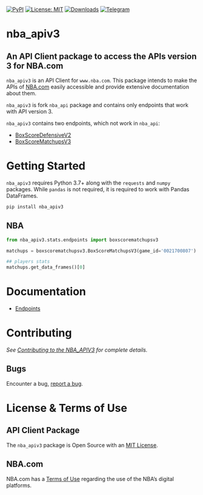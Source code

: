 [![PyPI](https://img.shields.io/pypi/v/nba_apiv3)](https://pypi.python.org/pypi/nba_apiv3)
[![License: MIT](https://img.shields.io/badge/License-MIT-yellow.svg)](https://github.com/shufinskiy/nba_apiv3/blob/master/LICENSE)
[![Downloads](https://static.pepy.tech/badge/nba_apiv3)](https://pepy.tech/project/nba_apiv3)
[![Telegram](https://img.shields.io/badge/telegram-write%20me-blue.svg)](https://t.me/brains14482)

# nba_apiv3

## An API Client package to access the APIs version 3 for NBA.com

`nba_apiv3` is an API Client for `www.nba.com`. This package intends to make the APIs of [NBA.com](https://www.nba.com/) easily accessible and provide extensive documentation about them.

`nba_apiv3` is fork `nba_api` package and contains only endpoints that work with API version 3.

`nba_apiv3` contains two endpoints, which not work in `nba_api`:
  - [BoxScoreDefensiveV2](https://github.com/shufinskiy/nba_apiv3/blob/master/docs/nba_api/stats/endpoints/boxscoredefensivev2.md)
  - [BoxScoreMatchupsV3](https://github.com/shufinskiy/nba_apiv3/blob/master/docs/nba_api/stats/endpoints/boxscorematchupsv3.md)

# Getting Started

`nba_apiv3` requires Python 3.7+ along with the `requests` and `numpy` packages. While `pandas` is not required, it is required to work with Pandas DataFrames.

```bash
pip install nba_apiv3
```

## NBA 

```python
from nba_apiv3.stats.endpoints import boxscorematchupsv3

matchups = boxscorematchupsv3.BoxScoreMatchupsV3(game_id='0021700807')

## players stats
matchups.get_data_frames()[0]
```


# Documentation

- [Endpoints](/docs/nba_apiv3/stats/endpoints)

# Contributing

*See [Contributing to the NBA_APIV3](https://github.com/shufinskiy/nba_apiv3/blob/master/CONTRIBUTING.md) for complete details.*

## Bugs

Encounter a bug, [report a bug](https://github.com/shufinskiy/nba_apiv3/issues).

# License & Terms of Use

## API Client Package

The `nba_apiv3` package is Open Source with an [MIT License](https://github.com/shufinskiy/nba_apiv3/blob/master/LICENSE).

## NBA.com

NBA.com has a [Terms of Use](https://www.nba.com/termsofuse) regarding the use of the NBA’s digital platforms.
